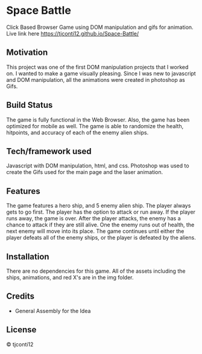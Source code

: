 # Space Battle
Click Based Browser Game using DOM manipulation and gifs for animation.
Live link here https://tjconti12.github.io/Space-Battle/

## Motivation
This project was one of the first DOM manipulation projects that I worked on. I wanted to make a game visually pleasing. Since I was new to javascript and DOM manipulation, all the animations were created in photoshop as Gifs. 

## Build Status
The game is fully functional in the Web Browser. Also, the game has been optimized for mobile as well. The game is able to randomize the health, hitpoints, and accuracy of each of the enemy alien ships.

## Tech/framework used
Javascript with DOM manipulation, html, and css. Photoshop was used to create the Gifs used for the main page and the laser animation.

## Features
The game features a hero ship, and 5 enemy alien ship. The player always gets to go first. The player has the option to attack or run away. If the player runs away, the game is over. After the player attacks, the enemy has a chance to attack if they are still alive. One the enemy runs out of health, the next enemy will move into its place. The game continues until either the player defeats all of the enemy ships, or the player is defeated by the aliens.

## Installation
There are no dependencies for this game. All of the assets including the ships, animations, and red X's are in the img folder.

## Credits
- General Assembly for the Idea

## License
&copy; tjconti12


